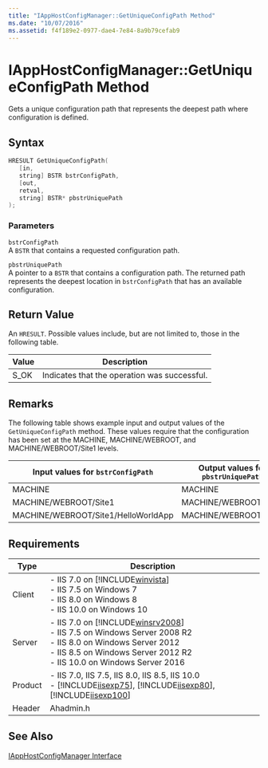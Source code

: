 ```yaml
---
title: "IAppHostConfigManager::GetUniqueConfigPath Method"
ms.date: "10/07/2016"
ms.assetid: f4f189e2-0977-dae4-7e84-8a9b79cefab9
---
```

# IAppHostConfigManager::GetUniqueConfigPath Method

Gets a unique configuration path that represents the deepest path where configuration is defined.  
  
## Syntax  
  
```cpp  
HRESULT GetUniqueConfigPath(  
   [in,  
   string] BSTR bstrConfigPath,  
   [out,  
   retval,  
   string] BSTR* pbstrUniquePath  
);  
```  
  
### Parameters  

 `bstrConfigPath`  
 A `BSTR` that contains a requested configuration path.  
  
 `pbstrUniquePath`  
 A pointer to a `BSTR` that contains a configuration path. The returned path represents the deepest location in `bstrConfigPath` that has an available configuration.  
  
## Return Value  

 An `HRESULT`. Possible values include, but are not limited to, those in the following table.  
  
|Value|Description|  
|-----------|-----------------|  
|S_OK|Indicates that the operation was successful.|  
  
## Remarks  

 The following table shows example input and output values of the `GetUniqueConfigPath` method. These values require that the configuration has been set at the MACHINE, MACHINE/WEBROOT, and MACHINE/WEBROOT/Site1 levels.  
  
|Input values for `bstrConfigPath`|Output values for `pbstrUniquePath`|  
|---------------------------------------|-----------------------------------------|  
|MACHINE|MACHINE|  
|MACHINE/WEBROOT/Site1|MACHINE/WEBROOT/Site1|  
|MACHINE/WEBROOT/Site1/HelloWorldApp|MACHINE/WEBROOT/Site1|  
  
## Requirements  
  
|Type|Description|  
|----------|-----------------|  
|Client|-   IIS 7.0 on [!INCLUDE[winvista](../../wmi-provider/includes/winvista-md.md)]<br />-   IIS 7.5 on Windows 7<br />-   IIS 8.0 on Windows 8<br />-   IIS 10.0 on Windows 10|  
|Server|-   IIS 7.0 on [!INCLUDE[winsrv2008](../../wmi-provider/includes/winsrv2008-md.md)]<br />-   IIS 7.5 on Windows Server 2008 R2<br />-   IIS 8.0 on Windows Server 2012<br />-   IIS 8.5 on Windows Server 2012 R2<br />-   IIS 10.0 on Windows Server 2016|  
|Product|-   IIS 7.0, IIS 7.5, IIS 8.0, IIS 8.5, IIS 10.0<br />-   [!INCLUDE[iisexp75](../../web-development-reference/native-code-api-reference/includes/iisexp75-md.md)], [!INCLUDE[iisexp80](../../web-development-reference/native-code-api-reference/includes/iisexp80-md.md)], [!INCLUDE[iisexp100](../../web-development-reference/native-code-api-reference/includes/iisexp100-md.md)]|  
|Header|Ahadmin.h|  
  
## See Also  

 [IAppHostConfigManager Interface](../../web-development-reference/native-code-api-reference/iapphostconfigmanager-interface.md)
